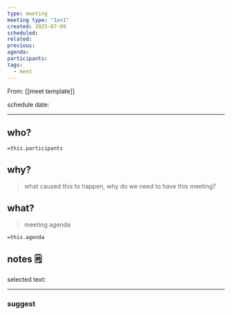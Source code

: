 ```yaml
---
type: meeting
meeting type: "1on1"
created: 2025-07-09
scheduled: 
related:
previous:
agenda:
participants:
tags:
  - meet
---
```

From: [[meet template]]

schedule date: 

___
## who?

`=this.participants`
## why?
> what caused this to happen, why do we need to have this meeting?

## what?
> meeting agenda

`=this.agenda`

## notes 🗒

selected text: 
___
### suggest


